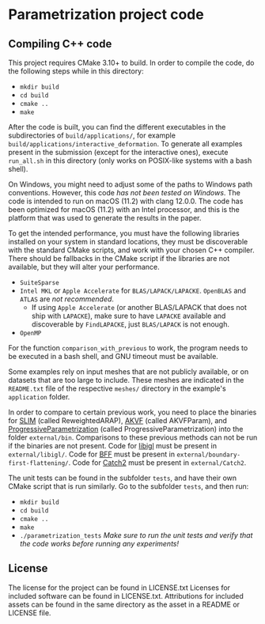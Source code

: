 # Parametrization project code

## Compiling C++ code

This project requires CMake 3.10+ to build.
In order to compile the code, do the following steps while in this directory:
* `mkdir build`
* `cd build`
* `cmake ..`
* `make`

After the code is built, you can find the different executables in the subdirectories of
`build/applications/`, for example `build/applications/interactive_deformation`.
To generate all examples present in the submission (except for the interactive ones),
execute `run_all.sh` in this directory (only works on POSIX-like systems with a bash shell).

On Windows, you might need to adjust some of the paths to Windows path conventions.
However, this code _has not been tested on Windows_.
The code is intended to run on macOS (11.2) with clang 12.0.0.
The code has been optimized for macOS (11.2) with an Intel processor, and this is the
platform that was used to generate the results in the paper.

To get the intended performance, you must have the following libraries installed on your
system in standard locations, they must be discoverable with the standard CMake scripts, and
work with your chosen C++ compiler.
There should be fallbacks in the CMake script if the libraries are not available, but they will
alter your performance.
* `SuiteSparse`
* `Intel MKL` or `Apple Accelerate` for `BLAS/LAPACK/LAPACKE`. `OpenBLAS` and `ATLAS` are _not recommended_.
    * If using `Apple Accelerate` (or another BLAS/LAPACK that does not ship with `LAPACKE`), make sure to have `LAPACKE` available and discoverable by `FindLAPACKE`, just `BLAS/LAPACK` is not enough.
* `OpenMP`

For the function `comparison_with_previous` to work, the program needs to be
executed in a bash shell, and GNU timeout must be available.

Some examples rely on input meshes that are not publicly available, or on
datasets that are too large to include.
These meshes are indicated in the `README.txt` file of the respective `meshes/`
directory in the example's `application` folder.

In order to compare to certain previous work, you need to place the binaries for [SLIM](https://github.com/MichaelRabinovich/Scalable-Locally-Injective-Mappings) (called ReweightedARAP), [AKVF](https://github.com/sebastian-claici/AKVFParam) (called AKVFParam), and [ProgressiveParametrization](http://staff.ustc.edu.cn/~fuxm/projects/ProgressivePara/) (called ProgressiveParametrization) into the folder `external/bin`.
Comparisons to these previous methods can not be run if the binaries are not present.
Code for [libigl](https://github.com/libigl/libigl) must be present in `external/libigl/`.
Code for [BFF](https://github.com/GeometryCollective/boundary-first-flattening) must be present in `external/boundary-first-flattening/`.
Code for [Catch2](https://github.com/catchorg/Catch2) must be present in `external/Catch2`.

The unit tests can be found in the subfolder `tests`, and have their own CMake
script that is run similarly.
Go to the subfolder `tests`, and then run:
* `mkdir build`
* `cd build`
* `cmake ..`
* `make`
* `./parametrization_tests`
_Make sure to run the unit tests and verify that the code works before running 
any experiments!_


## License

The license for the project can be found in LICENSE.txt
Licenses for included software can be found in LICENSE.txt.
Attributions for included assets can be found in the same directory as the asset in a README
or LICENSE file.
